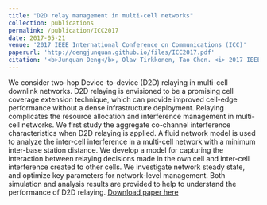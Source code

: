 ```yaml
---
title: "D2D relay management in multi-cell networks"
collection: publications
permalink: /publication/ICC2017
date: 2017-05-21
venue: '2017 IEEE International Conference on Communications (ICC)'
paperurl: 'http://dengjunquan.github.io/files/ICC2017.pdf'
citation: '<b>Junquan Deng</b>, Olav Tirkkonen, Tao Chen. <i> 2017 IEEE International Conference on Communications.</i> <b>ICC 2017</b>.'
---
```

We consider two-hop Device-to-device (D2D) relaying in multi-cell downlink networks. D2D relaying is envisioned to be a promising cell coverage extension technique, which can provide improved cell-edge performance without a dense infrastructure deployment. Relaying complicates the resource allocation and interference management in multi-cell networks. We first study the aggregate co-channel interference characteristics when D2D relaying is applied. A fluid network model is used to analyze the inter-cell interference in a multi-cell network with a minimum inter-base station distance. We develop a model for capturing the interaction between relaying decisions made in the own cell and inter-cell interference created to other cells. We investigate network steady state, and optimize key parameters for network-level management. Both simulation and analysis results are provided to help to understand the performance of D2D relaying.
[Download paper here](http://dengjunquan.github.io/files/ICC2017.pdf)
